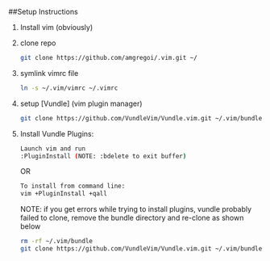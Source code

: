 ##Setup Instructions

1. Install vim (obviously)
2. clone repo

    ```sh
    git clone https://github.com/amgregoi/.vim.git ~/
    ```
3. symlink vimrc file

    ```sh
    ln -s ~/.vim/vimrc ~/.vimrc
    ```
4. setup [Vundle] (vim plugin manager)

    ```sh
    git clone https://github.com/VundleVim/Vundle.vim.git ~/.vim/bundle/Vundle.vim
    ```
5. Install Vundle Plugins:

    ```sh
    Launch vim and run
    :PluginInstall (NOTE: :bdelete to exit buffer) 
    ```
  
    OR

    ```sh
    To install from command line: 
    vim +PluginInstall +qall
    ```
    NOTE: if you get errors while trying to install plugins, vundle probably failed to clone, remove the bundle directory and re-clone as shown below
      
      ```sh
      rm -rf ~/.vim/bundle
      git clone https://github.com/VundleVim/Vundle.vim.git ~/.vim/bundle/Vundle.vim
      ```
        
